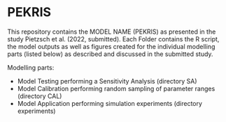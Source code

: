 # PEKRIS
This repository contains the MODEL NAME (PEKRIS) as presented in the study Pietzsch et al. (2022, submitted). Each Folder contains the R script, the model outputs as well as figures created for the individual modelling parts (listed below) as described and discussed in the submitted study.

Modelling parts:
+ Model Testing performing a Sensitivity Analysis (directory SA)
+ Model Calibration performing random sampling of parameter ranges (directory CAL)
+ Model Application performing simulation experiments (directory experiments)

